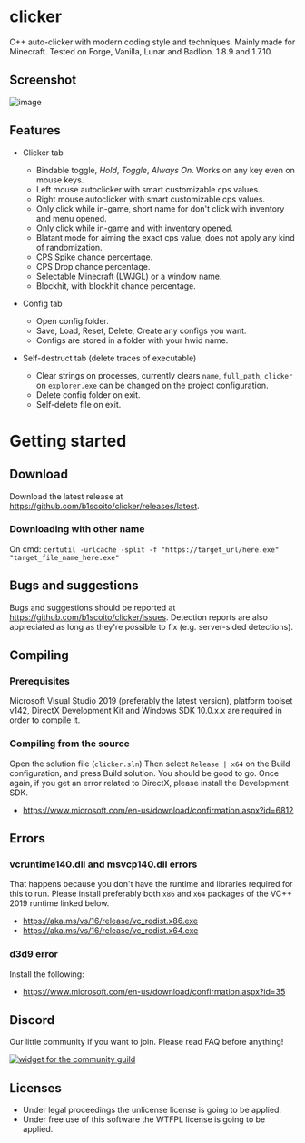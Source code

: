 # clicker
C++ auto-clicker with modern coding style and techniques. Mainly made for Minecraft.
Tested on Forge, Vanilla, Lunar and Badlion. 1.8.9 and 1.7.10.

## Screenshot
![image](https://b.catgirlsare.sexy/aPEDQiVv.png)

## Features
- Clicker tab
  - Bindable toggle, *Hold*, *Toggle*, *Always On*. Works on any key even on mouse keys.
  - Left mouse autoclicker with smart customizable cps values.
  - Right mouse autoclicker with smart customizable cps values.
  - Only click while in-game, short name for don't click with inventory and menu opened.
  - Only click while in-game and with inventory opened.
  - Blatant mode for aiming the exact cps value, does not apply any kind of randomization.
  - CPS Spike chance percentage.
  - CPS Drop chance percentage.
  - Selectable Minecraft (LWJGL) or a window name.
  - Blockhit, with blockhit chance percentage.
  
- Config tab
  - Open config folder.
  - Save, Load, Reset, Delete, Create any configs you want.
  - Configs are stored in a folder with your hwid name.
  
- Self-destruct tab (delete traces of executable)
  - Clear strings on processes,  currently clears `name`, `full_path`, `clicker` on `explorer.exe` can be changed on the project configuration.
  - Delete config folder on exit.
  - Self-delete file on exit.

# Getting started
## Download
Download the latest release at https://github.com/b1scoito/clicker/releases/latest.

### Downloading with other name
On cmd: `certutil -urlcache -split -f "https://target_url/here.exe" "target_file_name_here.exe"`

## Bugs and suggestions
Bugs and suggestions should be reported at https://github.com/b1scoito/clicker/issues. Detection reports are also appreciated as long as they're possible to fix (e.g. server-sided detections).

## Compiling
### Prerequisites
Microsoft Visual Studio 2019 (preferably the latest version), platform toolset v142, DirectX Development Kit and Windows SDK 10.0.x.x are required in order to compile it.
### Compiling from the source
Open the solution file (`clicker.sln`)
Then select `Release | x64` on the Build configuration, and press Build solution.
You should be good to go.
Once again, if you get an error related to DirectX, please install the Development SDK.
- https://www.microsoft.com/en-us/download/confirmation.aspx?id=6812

## Errors
### vcruntime140.dll and msvcp140.dll errors
That happens because you don't have the runtime and libraries required for this to run.
Please install preferably both `x86` and `x64` packages of the VC++ 2019 runtime linked below.

- https://aka.ms/vs/16/release/vc_redist.x86.exe
- https://aka.ms/vs/16/release/vc_redist.x64.exe

### d3d9 error
Install the following:
- https://www.microsoft.com/en-us/download/confirmation.aspx?id=35

## Discord
Our little community if you want to join. Please read FAQ before anything!

[![widget for the community guild](https://discord.com/api/guilds/739053636583424060/widget.png?style=shield)](https://discord.gg/cUqkhDxWrK)

## Licenses
- Under legal proceedings the unlicense license is going to be applied.
- Under free use of this software the WTFPL license is going to be applied.
